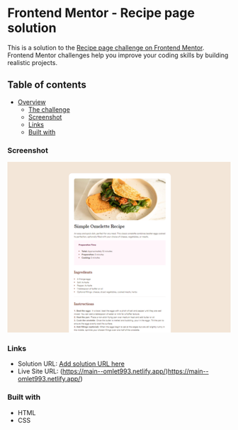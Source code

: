 # Frontend Mentor - Recipe page solution

This is a solution to the [Recipe page challenge on Frontend Mentor](https://www.frontendmentor.io/challenges/recipe-page-KiTsR8QQKm). Frontend Mentor challenges help you improve your coding skills by building realistic projects. 

## Table of contents

- [Overview](#overview)
  - [The challenge](#the-challenge)
  - [Screenshot](#screenshot)
  - [Links](#links)
  - [Built with](#built-with)
 


### Screenshot

![](./screenshot.png)


### Links

- Solution URL: [Add solution URL here](https://your-solution-url.com)
- Live Site URL: (https://main--omlet993.netlify.app/)https://main--omlet993.netlify.app/)


### Built with

- HTML
- CSS




